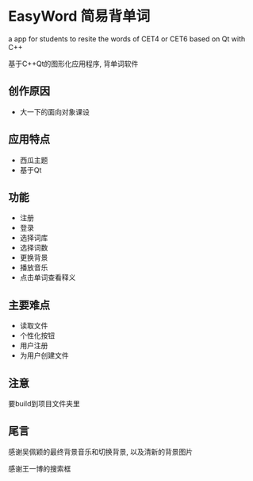 # EasyWord 简易背单词
a app for students to resite the words of CET4 or CET6 based on Qt with C++

基于C++Qt的图形化应用程序, 背单词软件
## 创作原因
+ 大一下的面向对象课设
## 应用特点
+ 西瓜主题
+ 基于Qt
## 功能
+ 注册
+ 登录
+ 选择词库
+ 选择词数
+ 更换背景
+ 播放音乐
+ 点击单词查看释义
## 主要难点
+ 读取文件
+ 个性化按钮
+ 用户注册
+ 为用户创建文件

## 注意
要build到项目文件夹里

## 尾言
感谢吴佩颖的最终背景音乐和切换背景, 以及清新的背景图片

感谢王一博的搜索框
